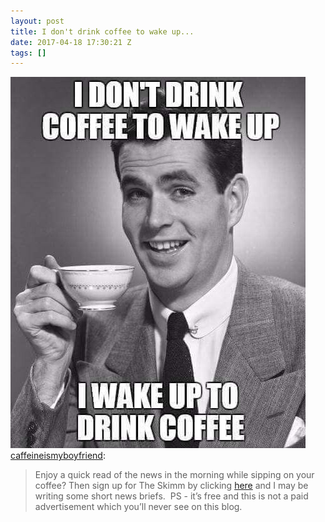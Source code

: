 ```yaml
---
layout: post
title: I don't drink coffee to wake up...
date: 2017-04-18 17:30:21 Z
tags: []
---
```

![](/media/2017/04/159721903793.jpg)
[caffeineismyboyfriend](https://caffeineismyboyfriend.tumblr.com/post/159714729063/enjoy-a-quick-read-of-the-news-in-the-morning):

> Enjoy a quick read of the news in the morning while sipping on your coffee? Then sign up for The Skimm by clicking [here](https://www.theskimm.com/?r=28TN6) and I may be writing some short news briefs.  PS - it’s free and this is not a paid advertisement which you’ll never see on this blog.
